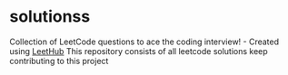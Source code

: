 # solutionss
Collection of LeetCode questions to ace the coding interview! - Created using [LeetHub](https://github.com/QasimWani/LeetHub)
This repository consists of all leetcode solutions keep contributing to this project
